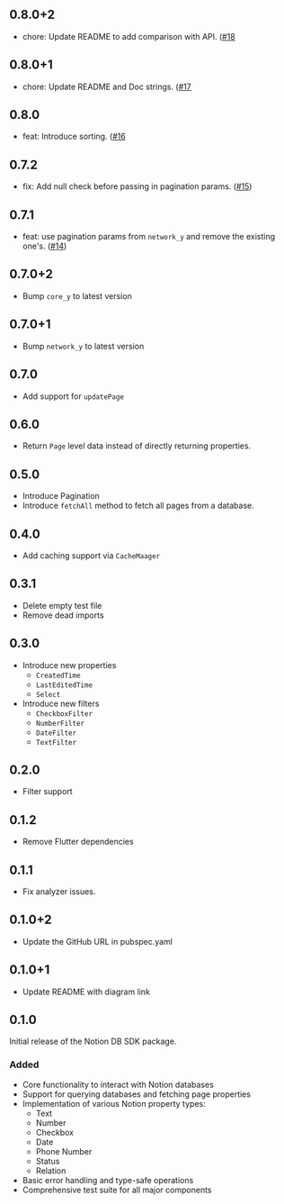 ## 0.8.0+2

- chore: Update README to add comparison with API. ([#18](https://github.com/Yogi-7y/notion-db-sdk/pull/18)

## 0.8.0+1

- chore: Update README and Doc strings. ([#17](https://github.com/Yogi-7y/notion-db-sdk/pull/17)

## 0.8.0

- feat: Introduce sorting. ([#16](https://github.com/Yogi-7y/notion-db-sdk/pull/16)

## 0.7.2

- fix: Add null check before passing in pagination params. ([#15](https://github.com/Yogi-7y/notion-db-sdk/pull/15))

## 0.7.1

- feat: use pagination params from `network_y` and remove the existing one's. ([#14](https://github.com/Yogi-7y/notion-db-sdk/pull/14))

## 0.7.0+2

- Bump `core_y` to latest version

## 0.7.0+1

- Bump `network_y` to latest version

## 0.7.0

- Add support for `updatePage`

## 0.6.0

- Return `Page` level data instead of directly returning properties.

## 0.5.0

- Introduce Pagination
- Introduce `fetchAll` method to fetch all pages from a database.

## 0.4.0

- Add caching support via `CacheMaager`

## 0.3.1

- Delete empty test file
- Remove dead imports

## 0.3.0

- Introduce new properties
  - `CreatedTime`
  - `LastEditedTime`
  - `Select`
- Introduce new filters
  - `CheckboxFilter`
  - `NumberFilter`
  - `DateFilter`
  - `TextFilter`

## 0.2.0

- Filter support

## 0.1.2

- Remove Flutter dependencies

## 0.1.1

- Fix analyzer issues.

## 0.1.0+2

- Update the GitHub URL in pubspec.yaml

## 0.1.0+1

- Update README with diagram link

## 0.1.0

Initial release of the Notion DB SDK package.

### Added

- Core functionality to interact with Notion databases
- Support for querying databases and fetching page properties
- Implementation of various Notion property types:
  - Text
  - Number
  - Checkbox
  - Date
  - Phone Number
  - Status
  - Relation
- Basic error handling and type-safe operations
- Comprehensive test suite for all major components
